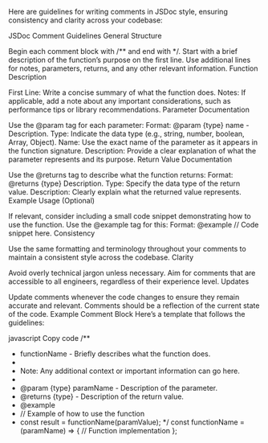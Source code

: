 Here are guidelines for writing comments in JSDoc style, ensuring consistency and clarity across your codebase:

JSDoc Comment Guidelines
General Structure

Begin each comment block with /** and end with */.
Start with a brief description of the function’s purpose on the first line.
Use additional lines for notes, parameters, returns, and any other relevant information.
Function Description

First Line: Write a concise summary of what the function does.
Notes: If applicable, add a note about any important considerations, such as performance tips or library recommendations.
Parameter Documentation

Use the @param tag for each parameter:
Format: @param {type} name - Description.
Type: Indicate the data type (e.g., string, number, boolean, Array, Object).
Name: Use the exact name of the parameter as it appears in the function signature.
Description: Provide a clear explanation of what the parameter represents and its purpose.
Return Value Documentation

Use the @returns tag to describe what the function returns:
Format: @returns {type} Description.
Type: Specify the data type of the return value.
Description: Clearly explain what the returned value represents.
Example Usage (Optional)

If relevant, consider including a small code snippet demonstrating how to use the function. Use the @example tag for this:
Format: @example // Code snippet here.
Consistency

Use the same formatting and terminology throughout your comments to maintain a consistent style across the codebase.
Clarity

Avoid overly technical jargon unless necessary. Aim for comments that are accessible to all engineers, regardless of their experience level.
Updates

Update comments whenever the code changes to ensure they remain accurate and relevant. Comments should be a reflection of the current state of the code.
Example Comment Block
Here’s a template that follows the guidelines:

javascript
Copy code
/**
 * functionName - Briefly describes what the function does.
 * 
 * Note: Any additional context or important information can go here.
 *
 * @param {type} paramName - Description of the parameter.
 * @returns {type} - Description of the return value.
 * @example
 * // Example of how to use the function
 * const result = functionName(paramValue);
 */
const functionName = (paramName) => {
  // Function implementation
};